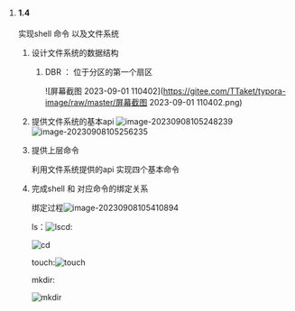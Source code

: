 1. #### 1.4

   实现shell 命令 以及文件系统

   1. 设计文件系统的数据结构

      1. DBR ： 位于分区的第一个扇区

         ![屏幕截图 2023-09-01 110402](https://gitee.com/TTaket/typora-image/raw/master/屏幕截图 2023-09-01 110402.png)

   2. 提供文件系统的基本api
      ![image-20230908105248239](https://gitee.com/TTaket/typora-image/raw/master/image-20230908105248239.png)
      ![image-20230908105256235](https://gitee.com/TTaket/typora-image/raw/master/image-20230908105256235.png)

   3. 提供上层命令 

      利用文件系统提供的api 实现四个基本命令

   4. 完成shell 和 对应命令的绑定关系

      绑定过程![image-20230908105410894](https://gitee.com/TTaket/typora-image/raw/master/image-20230908105410894.png)

      ls：![ls](https://gitee.com/TTaket/typora-image/raw/master/ls.png)cd:
      
      ![cd](https://gitee.com/TTaket/typora-image/raw/master/cd.png)
      
      touch:![touch](https://gitee.com/TTaket/typora-image/raw/master/touch.png)
      
      mkdir:
      
      ![mkdir](https://gitee.com/TTaket/typora-image/raw/master/mkdir.png)
